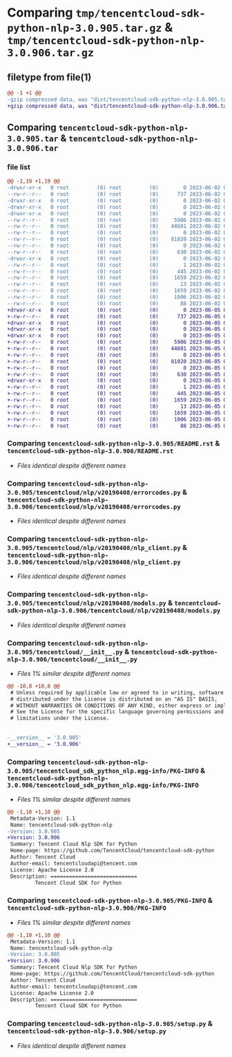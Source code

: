 # Comparing `tmp/tencentcloud-sdk-python-nlp-3.0.905.tar.gz` & `tmp/tencentcloud-sdk-python-nlp-3.0.906.tar.gz`

## filetype from file(1)

```diff
@@ -1 +1 @@
-gzip compressed data, was "dist/tencentcloud-sdk-python-nlp-3.0.905.tar", last modified: Fri Jun  2 00:35:17 2023, max compression
+gzip compressed data, was "dist/tencentcloud-sdk-python-nlp-3.0.906.tar", last modified: Mon Jun  5 00:39:12 2023, max compression
```

## Comparing `tencentcloud-sdk-python-nlp-3.0.905.tar` & `tencentcloud-sdk-python-nlp-3.0.906.tar`

### file list

```diff
@@ -1,19 +1,19 @@
-drwxr-xr-x   0 root         (0) root         (0)        0 2023-06-02 00:35:17.000000 tencentcloud-sdk-python-nlp-3.0.905/
--rw-r--r--   0 root         (0) root         (0)      737 2023-06-02 00:35:17.000000 tencentcloud-sdk-python-nlp-3.0.905/README.rst
-drwxr-xr-x   0 root         (0) root         (0)        0 2023-06-02 00:35:17.000000 tencentcloud-sdk-python-nlp-3.0.905/tencentcloud/
-drwxr-xr-x   0 root         (0) root         (0)        0 2023-06-02 00:35:17.000000 tencentcloud-sdk-python-nlp-3.0.905/tencentcloud/nlp/
-drwxr-xr-x   0 root         (0) root         (0)        0 2023-06-02 00:35:17.000000 tencentcloud-sdk-python-nlp-3.0.905/tencentcloud/nlp/v20190408/
--rw-r--r--   0 root         (0) root         (0)     5906 2023-06-02 00:35:17.000000 tencentcloud-sdk-python-nlp-3.0.905/tencentcloud/nlp/v20190408/errorcodes.py
--rw-r--r--   0 root         (0) root         (0)    44601 2023-06-02 00:35:17.000000 tencentcloud-sdk-python-nlp-3.0.905/tencentcloud/nlp/v20190408/nlp_client.py
--rw-r--r--   0 root         (0) root         (0)        0 2023-06-02 00:35:17.000000 tencentcloud-sdk-python-nlp-3.0.905/tencentcloud/nlp/v20190408/__init__.py
--rw-r--r--   0 root         (0) root         (0)    81020 2023-06-02 00:35:17.000000 tencentcloud-sdk-python-nlp-3.0.905/tencentcloud/nlp/v20190408/models.py
--rw-r--r--   0 root         (0) root         (0)        0 2023-06-02 00:35:17.000000 tencentcloud-sdk-python-nlp-3.0.905/tencentcloud/nlp/__init__.py
--rw-r--r--   0 root         (0) root         (0)      630 2023-06-02 00:35:17.000000 tencentcloud-sdk-python-nlp-3.0.905/tencentcloud/__init__.py
-drwxr-xr-x   0 root         (0) root         (0)        0 2023-06-02 00:35:17.000000 tencentcloud-sdk-python-nlp-3.0.905/tencentcloud_sdk_python_nlp.egg-info/
--rw-r--r--   0 root         (0) root         (0)        1 2023-06-02 00:35:17.000000 tencentcloud-sdk-python-nlp-3.0.905/tencentcloud_sdk_python_nlp.egg-info/dependency_links.txt
--rw-r--r--   0 root         (0) root         (0)      445 2023-06-02 00:35:17.000000 tencentcloud-sdk-python-nlp-3.0.905/tencentcloud_sdk_python_nlp.egg-info/SOURCES.txt
--rw-r--r--   0 root         (0) root         (0)     1659 2023-06-02 00:35:17.000000 tencentcloud-sdk-python-nlp-3.0.905/tencentcloud_sdk_python_nlp.egg-info/PKG-INFO
--rw-r--r--   0 root         (0) root         (0)       13 2023-06-02 00:35:17.000000 tencentcloud-sdk-python-nlp-3.0.905/tencentcloud_sdk_python_nlp.egg-info/top_level.txt
--rw-r--r--   0 root         (0) root         (0)     1659 2023-06-02 00:35:17.000000 tencentcloud-sdk-python-nlp-3.0.905/PKG-INFO
--rw-r--r--   0 root         (0) root         (0)     1006 2023-06-02 00:35:17.000000 tencentcloud-sdk-python-nlp-3.0.905/setup.py
--rw-r--r--   0 root         (0) root         (0)       88 2023-06-02 00:35:17.000000 tencentcloud-sdk-python-nlp-3.0.905/setup.cfg
+drwxr-xr-x   0 root         (0) root         (0)        0 2023-06-05 00:39:12.000000 tencentcloud-sdk-python-nlp-3.0.906/
+-rw-r--r--   0 root         (0) root         (0)      737 2023-06-05 00:39:12.000000 tencentcloud-sdk-python-nlp-3.0.906/README.rst
+drwxr-xr-x   0 root         (0) root         (0)        0 2023-06-05 00:39:12.000000 tencentcloud-sdk-python-nlp-3.0.906/tencentcloud/
+drwxr-xr-x   0 root         (0) root         (0)        0 2023-06-05 00:39:12.000000 tencentcloud-sdk-python-nlp-3.0.906/tencentcloud/nlp/
+drwxr-xr-x   0 root         (0) root         (0)        0 2023-06-05 00:39:12.000000 tencentcloud-sdk-python-nlp-3.0.906/tencentcloud/nlp/v20190408/
+-rw-r--r--   0 root         (0) root         (0)     5906 2023-06-05 00:39:12.000000 tencentcloud-sdk-python-nlp-3.0.906/tencentcloud/nlp/v20190408/errorcodes.py
+-rw-r--r--   0 root         (0) root         (0)    44601 2023-06-05 00:39:12.000000 tencentcloud-sdk-python-nlp-3.0.906/tencentcloud/nlp/v20190408/nlp_client.py
+-rw-r--r--   0 root         (0) root         (0)        0 2023-06-05 00:39:12.000000 tencentcloud-sdk-python-nlp-3.0.906/tencentcloud/nlp/v20190408/__init__.py
+-rw-r--r--   0 root         (0) root         (0)    81020 2023-06-05 00:39:12.000000 tencentcloud-sdk-python-nlp-3.0.906/tencentcloud/nlp/v20190408/models.py
+-rw-r--r--   0 root         (0) root         (0)        0 2023-06-05 00:39:12.000000 tencentcloud-sdk-python-nlp-3.0.906/tencentcloud/nlp/__init__.py
+-rw-r--r--   0 root         (0) root         (0)      630 2023-06-05 00:39:12.000000 tencentcloud-sdk-python-nlp-3.0.906/tencentcloud/__init__.py
+drwxr-xr-x   0 root         (0) root         (0)        0 2023-06-05 00:39:12.000000 tencentcloud-sdk-python-nlp-3.0.906/tencentcloud_sdk_python_nlp.egg-info/
+-rw-r--r--   0 root         (0) root         (0)        1 2023-06-05 00:39:12.000000 tencentcloud-sdk-python-nlp-3.0.906/tencentcloud_sdk_python_nlp.egg-info/dependency_links.txt
+-rw-r--r--   0 root         (0) root         (0)      445 2023-06-05 00:39:12.000000 tencentcloud-sdk-python-nlp-3.0.906/tencentcloud_sdk_python_nlp.egg-info/SOURCES.txt
+-rw-r--r--   0 root         (0) root         (0)     1659 2023-06-05 00:39:12.000000 tencentcloud-sdk-python-nlp-3.0.906/tencentcloud_sdk_python_nlp.egg-info/PKG-INFO
+-rw-r--r--   0 root         (0) root         (0)       13 2023-06-05 00:39:12.000000 tencentcloud-sdk-python-nlp-3.0.906/tencentcloud_sdk_python_nlp.egg-info/top_level.txt
+-rw-r--r--   0 root         (0) root         (0)     1659 2023-06-05 00:39:12.000000 tencentcloud-sdk-python-nlp-3.0.906/PKG-INFO
+-rw-r--r--   0 root         (0) root         (0)     1006 2023-06-05 00:39:12.000000 tencentcloud-sdk-python-nlp-3.0.906/setup.py
+-rw-r--r--   0 root         (0) root         (0)       88 2023-06-05 00:39:12.000000 tencentcloud-sdk-python-nlp-3.0.906/setup.cfg
```

### Comparing `tencentcloud-sdk-python-nlp-3.0.905/README.rst` & `tencentcloud-sdk-python-nlp-3.0.906/README.rst`

 * *Files identical despite different names*

### Comparing `tencentcloud-sdk-python-nlp-3.0.905/tencentcloud/nlp/v20190408/errorcodes.py` & `tencentcloud-sdk-python-nlp-3.0.906/tencentcloud/nlp/v20190408/errorcodes.py`

 * *Files identical despite different names*

### Comparing `tencentcloud-sdk-python-nlp-3.0.905/tencentcloud/nlp/v20190408/nlp_client.py` & `tencentcloud-sdk-python-nlp-3.0.906/tencentcloud/nlp/v20190408/nlp_client.py`

 * *Files identical despite different names*

### Comparing `tencentcloud-sdk-python-nlp-3.0.905/tencentcloud/nlp/v20190408/models.py` & `tencentcloud-sdk-python-nlp-3.0.906/tencentcloud/nlp/v20190408/models.py`

 * *Files identical despite different names*

### Comparing `tencentcloud-sdk-python-nlp-3.0.905/tencentcloud/__init__.py` & `tencentcloud-sdk-python-nlp-3.0.906/tencentcloud/__init__.py`

 * *Files 1% similar despite different names*

```diff
@@ -10,8 +10,8 @@
 # Unless required by applicable law or agreed to in writing, software
 # distributed under the License is distributed on an "AS IS" BASIS,
 # WITHOUT WARRANTIES OR CONDITIONS OF ANY KIND, either express or implied.
 # See the License for the specific language governing permissions and
 # limitations under the License.
 
 
-__version__ = '3.0.905'
+__version__ = '3.0.906'
```

### Comparing `tencentcloud-sdk-python-nlp-3.0.905/tencentcloud_sdk_python_nlp.egg-info/PKG-INFO` & `tencentcloud-sdk-python-nlp-3.0.906/tencentcloud_sdk_python_nlp.egg-info/PKG-INFO`

 * *Files 1% similar despite different names*

```diff
@@ -1,10 +1,10 @@
 Metadata-Version: 1.1
 Name: tencentcloud-sdk-python-nlp
-Version: 3.0.905
+Version: 3.0.906
 Summary: Tencent Cloud Nlp SDK for Python
 Home-page: https://github.com/TencentCloud/tencentcloud-sdk-python
 Author: Tencent Cloud
 Author-email: tencentcloudapi@tencent.com
 License: Apache License 2.0
 Description: ============================
         Tencent Cloud SDK for Python
```

### Comparing `tencentcloud-sdk-python-nlp-3.0.905/PKG-INFO` & `tencentcloud-sdk-python-nlp-3.0.906/PKG-INFO`

 * *Files 1% similar despite different names*

```diff
@@ -1,10 +1,10 @@
 Metadata-Version: 1.1
 Name: tencentcloud-sdk-python-nlp
-Version: 3.0.905
+Version: 3.0.906
 Summary: Tencent Cloud Nlp SDK for Python
 Home-page: https://github.com/TencentCloud/tencentcloud-sdk-python
 Author: Tencent Cloud
 Author-email: tencentcloudapi@tencent.com
 License: Apache License 2.0
 Description: ============================
         Tencent Cloud SDK for Python
```

### Comparing `tencentcloud-sdk-python-nlp-3.0.905/setup.py` & `tencentcloud-sdk-python-nlp-3.0.906/setup.py`

 * *Files identical despite different names*

